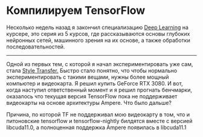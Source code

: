 Компилируем TensorFlow
===

Несколько недель назад я закончил специализацию [Deep Learning](https://www.coursera.org/specializations/deep-learning) на курсере, это серия из 5 курсов, где рассказываются основы глубоких нейронных сетей, машинного зрения на их основе, а также обработки последовательностей.

___

Одной из первых тем, с которой я начал экспериментировать уже сам, стала [Style Transfer.](https://en.wikipedia.org/wiki/Neural_Style_Transfer) Быстро стало понятно, что чтобы нормально экспериментировать с такими вещами, нужны более мощный компьютер и видеокарта. Я решил купить GeForce RTX 3080. И вот, когда наступил ответственный момент и я решил прогнать бенчмарки, оказалось что текущая версия TensorFlow пока не поддерживает видеокарты на основе архитектуры Ampere. Что было дальше?

Причина, по которой TF не поддерживал мою видеокарту в том, что и питоновские tensorflow и tensorflow-nightly билдятся вместе с версией libcuda11.0, а полноценная поддержка Ampere появилась в libcuda11.1